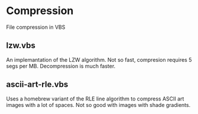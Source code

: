 # Compression
File compression in VBS

## lzw.vbs
An implemantation of the LZW algorithm. Not so fast, compresion requires 5 segs per MB. Decompression is much faster.

## ascii-art-rle.vbs
Uses a homebrew variant of the RLE line algorithm to compress ASCII art images with a lot of spaces. Not so good with images with shade gradients.


